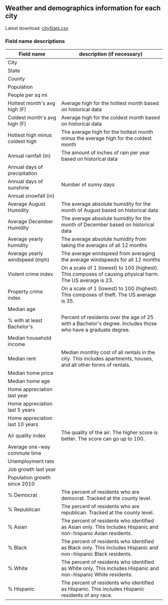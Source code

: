 ## Weather and demographics information for each city
Latest download: <a href="cityStats.csv" download>cityStats.csv</a>

### Field name descriptions

| Field name | description (if necessary) |
| ----------- | ----------- |
| City      |        |
| State   |    |
| County   |  |
| Population |  |
| People per sq mi |  |
| Hottest month's avg high (F) | Average high for the hottest month based on historical data |
| Coldest month's avg high (F) | Average high for the coldest month based on historical data |
| Hottest high minus coldest high | The average high for the hottest month minus the average high for the coldest month |
| Annual rainfall (in) | The amount of inches of rain per year based on historical data |
| Annual days of precipitation | |
| Annual days of sunshine | Number of sunny days |
| Annual snowfall (in) | |
| Average August Humidity | The average absolute humidity for the month of August based on historical data |
| Average December Humidity | The average absolute humidity for the month of December based on historical data |
| Average yearly humidity | The average absolute humidity from taking the averages of all 12 months |
| Average yearly windspeed (mph) | The average windspeed from averaging the average windspeeds for all 12 months |
| Violent crime index | On a scale of 1 (lowest) to 100 (highest). This composes of causing physical harm. The US average is 23. |
| Property crime index | On a scale of 1 (lowest) to 100 (highest). This composes of theft. The US average is 35.|
| Median age | |
| % with at least Bachelor's | Percent of residents over the age of 25 with a Bachelor's degree. Includes those who have a graduate degree. |
| Median household income | |
| Median rent | Median monthly cost of all rentals in the city. This includes apartments, houses, and all other forms of rentals. |
| Median home price | |
| Median home age | |
| Home appreciation last year | |
| Home appreciation last 5 years | |
| Home appreciation last 10 years |
| Air quality index | The quality of the air. The higher score is better. The score can go up to 100. |
| Average one-way commute time | |
| Unemployment rate | |
| Job growth last year | |
| Population growth since 2010 | |
| % Democrat | The percent of residents who are democrat. Tracked at the county level. |
| % Republican | The percent of residents who are republican. Tracked at the county level. |
| % Asian | The percent of residents who identified as Asian only. This includes Hispanic and non-hispanic Asian residents. |
| % Black | The percent of residents who identified as Black only. This includes Hispanic and non-hispanic Black residents. |
| % White | The percent of residents who identified as White only. This includes Hispanic and non-hispanic White residents. |
| % Hispanic | The percent of residents who identified as Hispanic. This includes Hispanic residents of any race. |
